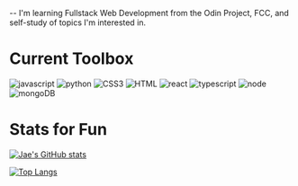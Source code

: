 -- I'm learning Fullstack Web Development from the Odin Project, FCC, and self-study of topics I'm interested in.


# Current Toolbox
![javascript](https://user-images.githubusercontent.com/105343665/179728140-a3cbef1f-1c85-47c5-af4d-4e5a2ead2d04.png)
![python](https://user-images.githubusercontent.com/105343665/179728793-e766c3ed-6a0c-414f-aa95-a08f88af9c1b.png)
![CSS3](https://user-images.githubusercontent.com/105343665/179729258-91fc2014-bdef-4baa-a102-8131f14b8f77.png)
![HTML](https://user-images.githubusercontent.com/105343665/179728158-51927444-4eb6-453a-9298-3d407d007ace.png)
![react](https://user-images.githubusercontent.com/105343665/179728163-4edfd222-e201-46e7-afef-1258e1380f21.png)
![typescript](https://user-images.githubusercontent.com/105343665/179728136-2f21adf4-2c32-4a35-9ddd-e96ebb85d029.png)
![node](https://user-images.githubusercontent.com/105343665/179728147-fe7c17e5-c4dc-4e46-88ab-8c7c1690ff93.png)
![mongoDB](https://user-images.githubusercontent.com/105343665/179728142-03d224b0-494d-4294-8e05-c2ab02c632f0.png)

# Stats for Fun
[![Jae's GitHub stats](https://github-readme-stats.vercel.app/api?username=JaeGif&show_icons=true&theme=tokyonight)](https://github.com/JaeGif/github-readme-stats)

[![Top Langs](https://github-readme-stats.vercel.app/api/top-langs/?username=JaeGif&layout=compact)](https://github.com/JaeGif/github-readme-stats)

